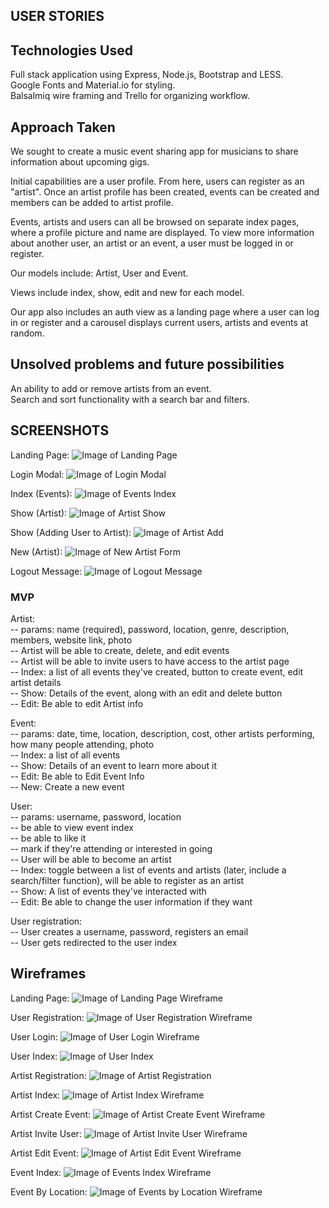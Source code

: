 ## USER STORIES
## Technologies Used
Full stack application using Express, Node.js, Bootstrap and LESS. <br>
Google Fonts and Material.io for styling.<br>
Balsalmiq wire framing and Trello for organizing workflow. <br>

## Approach Taken
We sought to create a music event sharing app for musicians to share information about upcoming gigs. <br>

Initial capabilities are a user profile. From here, users can register as an "artist". Once an artist profile has been created, events can be created and members can be added to artist profile.<br>

Events, artists and users can all be browsed on separate index pages, where a profile picture and name are displayed. To view more information about another user, an artist or an event, a user must be logged in or register. <br>

Our models include: Artist, User and Event. <br>

Views include index, show, edit and new for each model. <br>

Our app also includes an auth view as a landing page where a user can log in or register and a carousel displays current users, artists and events at random. <br>

## Unsolved problems and future possibilities
An ability to add or remove artists from an event. <br>
Search and sort functionality with a search bar and filters. <br>

## SCREENSHOTS
Landing Page:
![Image of Landing Page](screenshots/landing_page.png)

Login Modal:
![Image of Login Modal](screenshots/login_modal.png)

Index (Events):
![Image of Events Index](screenshots/index2.png)

Show (Artist):
![Image of Artist Show](screenshots/artist_show.png)

Show (Adding User to Artist):
![Image of Artist Add](screenshots/artist_show2.png)

New (Artist):
![Image of New Artist Form](screenshots/new_form.png)

Logout Message:
![Image of Logout Message](screenshots/logout_msg.png)



### MVP

Artist: <br>
-- params: name (required), password, location, genre, description, members, website link, photo <br>
-- Artist will be able to create, delete, and edit events <br>
-- Artist will be able to invite users to have access to the artist page <br>
-- Index: a list of all events they've created, button to create event, edit artist details <br>
-- Show: Details of the event, along with an edit and delete button <br>
-- Edit: Be able to edit Artist info <br>

Event: <br>
-- params: date, time, location, description, cost, other artists performing, how many people attending, photo <br>
-- Index: a list of all events <br>
-- Show: Details of an event to learn more about it <br>
-- Edit: Be able to Edit Event Info <br>
-- New: Create a new event <br>

User: <br>
-- params: username, password, location <br>
-- be able to view event index <br>
-- be able to like it <br>
-- mark if they're attending or interested in going <br>
-- User will be able to become an artist <br>
-- Index: toggle between a list of events and artists (later, include a search/filter function), will be able to register as an artist <br>
-- Show: A list of events they've interacted with <br>
-- Edit: Be able to change the user information if they want <br>

User registration: <br>
-- User creates a username, password, registers an email <br>
-- User gets redirected to the user index <br>



## Wireframes

Landing Page:
![Image of Landing Page Wireframe](wireframes/landing_page_wireframe.png)

User Registration:
![Image of User Registration Wireframe](wireframes/user_artist_registration.png)

User Login:
![Image of User Login Wireframe](wireframes/user_login_wireframe.png)

User Index:
![Image of User Index](wireframes/user_index_wireframe.png)

Artist Registration:
![Image of Artist Registration](wireframes/user_artist_registration.png)

Artist Index:
![Image of Artist Index Wireframe](wireframes/artist_index.wireframe.png)

Artist Create Event:
![Image of Artist Create Event Wireframe](wireframes/create_event_wireframe.png)

Artist Invite User:
![Image of Artist Invite User Wireframe](wireframes/artist_invite_users_wireframe.png)

Artist Edit Event:
![Image of Artist Edit Event Wireframe](wireframes/edit_event_wireframe.png)

Event Index:
![Image of Events Index Wireframe](wireframes/events_index_wireframe.png)

Event By Location:
![Image of Events by Location Wireframe](wireframes/wireframe_search_by_location.png)
